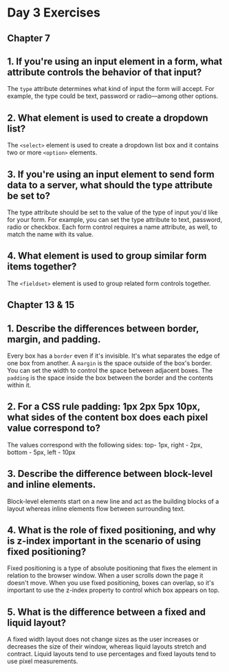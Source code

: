 # Day 3 Exercises

## Chapter 7

## 1. If you're using an input element in a form, what attribute controls the behavior of that input?
The `type` attribute determines what kind of input the form will accept. For example, the type could be text, password or radio—among other options.
## 2. What element is used to create a dropdown list?
The `<select>` element is used to create a dropdown list box and it contains two or more `<option>` elements.
## 3. If you're using an input element to send form data to a server, what should the type attribute be set to?
The type attribute should be set to the value of the type of input you'd like for your form. For example, you can set the type attribute to text, password, radio or checkbox. Each form control requires a name attribute, as well, to match the name with its value.
## 4. What element is used to group similar form items together?
The `<fieldset>` element is used to group related form controls together.

## Chapter 13 & 15

## 1. Describe the differences between border, margin, and padding.
Every box has a  `border` even if it's invisible. It's what separates the edge of one box from another. A `margin` is the space outside of the box's border. You can set the width to control the space between adjacent boxes. The `padding` is the space inside the box between the border and the contents within it.

## 2. For a CSS rule padding: 1px 2px 5px 10px, what sides of the content box does each pixel value correspond to?
The values correspond with the following sides: top- 1px, right - 2px, bottom - 5px, left - 10px

## 3. Describe the difference between block-level and inline elements.
Block-level elements start on a new line and act as the building blocks of a layout whereas inline elements flow between surrounding text.

## 4. What is the role of fixed positioning, and why is z-index important in the scenario of using fixed positioning?
Fixed positioning is a type of absolute positioning that fixes the element in relation to the browser window. When a user scrolls down the page it doesn't move. When you use fixed positioning, boxes can overlap, so it's important to use the z-index property to control which box appears on top.

## 5. What is the difference between a fixed and liquid layout?
A fixed width layout does not change sizes as the user increases or decreases the size of their window, whereas liquid layouts stretch and contract. Liquid layouts tend to use percentages and fixed layouts tend to use pixel measurements.
